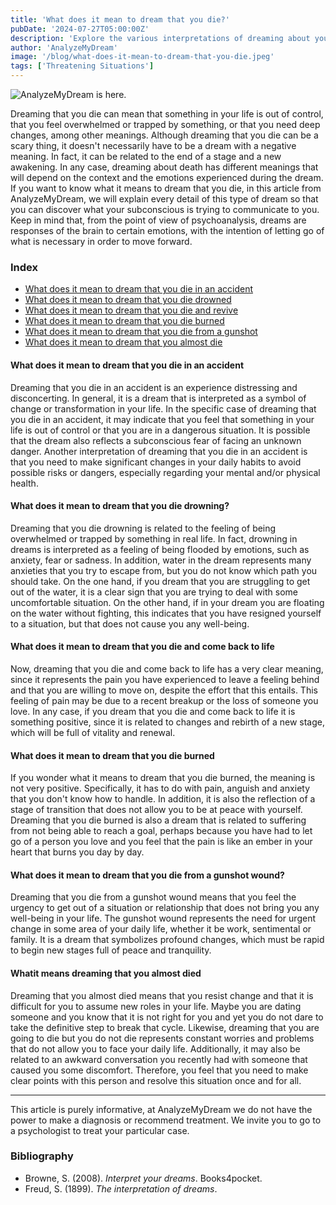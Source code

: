 ```yaml
---
title: 'What does it mean to dream that you die?'
pubDate: '2024-07-27T05:00:00Z'
description: 'Explore the various interpretations of dreaming about your own death, from the feeling of being overwhelmed to the symbolism of rebirth.'
author: 'AnalyzeMyDream'
image: '/blog/what-does-it-mean-to-dream-that-you-die.jpeg'
tags: ['Threatening Situations']
---
```


![AnalyzeMyDream is here.](/blog/what-does-it-mean-to-dream-that-you-die.jpeg)

Dreaming that you die can mean that something in your life is out of control, that you feel overwhelmed or trapped by something, or that you need deep changes, among other meanings. Although dreaming that you die can be a scary thing, it doesn't necessarily have to be a dream with a negative meaning. In fact, it can be related to the end of a stage and a new awakening. In any case, dreaming about death has different meanings that will depend on the context and the emotions experienced during the dream. If you want to know what it means to dream that you die, in this article from AnalyzeMyDream, we will explain every detail of this type of dream so that you can discover what your subconscious is trying to communicate to you. Keep in mind that, from the point of view of psychoanalysis, dreams are responses of the brain to certain emotions, with the intention of letting go of what is necessary in order to move forward.

### Index
- [What does it mean to dream that you die in an accident](#what-does-it-mean-to-dream-that-you-die-in-an-accident)
- [What does it mean to dream that you die drowned](#what-does-it-mean-to-dream-that-you-die-drowning)
- [What does it mean to dream that you die and revive](#what-does-it-mean-to-dream-that-you-die-and-revive)
- [What does it mean to dream that you die burned](#what-does-it-mean-to-dream-that-you-die-burned)
- [What does it mean to dream that you die from a gunshot](#what-does-it-mean-to-dream-that-you-die-from-a-gunshot)
- [What does it mean to dream that you almost die](#what-does-it-mean-to-dream-that-you-almost-die)

#### What does it mean to dream that you die in an accident
Dreaming that you die in an accident is an experience distressing and disconcerting. In general, it is a dream that is interpreted as a symbol of change or transformation in your life. In the specific case of dreaming that you die in an accident, it may indicate that you feel that something in your life is out of control or that you are in a dangerous situation. It is possible that the dream also reflects a subconscious fear of facing an unknown danger. Another interpretation of dreaming that you die in an accident is that you need to make significant changes in your daily habits to avoid possible risks or dangers, especially regarding your mental and/or physical health.

#### What does it mean to dream that you die drowning?
Dreaming that you die drowning is related to the feeling of being overwhelmed or trapped by something in real life. In fact, drowning in dreams is interpreted as a feeling of being flooded by emotions, such as anxiety, fear or sadness. In addition, water in the dream represents many anxieties that you try to escape from, but you do not know which path you should take. On the one hand, if you dream that you are struggling to get out of the water, it is a clear sign that you are trying to deal with some uncomfortable situation. On the other hand, if in your dream you are floating on the water without fighting, this indicates that you have resigned yourself to a situation, but that does not cause you any well-being.

#### What does it mean to dream that you die and come back to life
Now, dreaming that you die and come back to life has a very clear meaning, since it represents the pain you have experienced to leave a feeling behind and that you are willing to move on, despite the effort that this entails. This feeling of pain may be due to a recent breakup or the loss of someone you love. In any case, if you dream that you die and come back to life it is something positive, since it is related to changes and rebirth of a new stage, which will be full of vitality and renewal.

#### What does it mean to dream that you die burned
If you wonder what it means to dream that you die burned, the meaning is not very positive. Specifically, it has to do with pain, anguish and anxiety that you don't know how to handle. In addition, it is also the reflection of a stage of transition that does not allow you to be at peace with yourself. Dreaming that you die burned is also a dream that is related to suffering from not being able to reach a goal, perhaps because you have had to let go of a person you love and you feel that the pain is like an ember in your heart that burns you day by day. 

#### What does it mean to dream that you die from a gunshot wound?
Dreaming that you die from a gunshot wound means that you feel the urgency to get out of a situation or relationship that does not bring you any well-being in your life. The gunshot wound represents the need for urgent change in some area of ​​your daily life, whether it be work, sentimental or family. It is a dream that symbolizes profound changes, which must be rapid to begin new stages full of peace and tranquility. 

#### Whatit means dreaming that you almost died
Dreaming that you almost died means that you resist change and that it is difficult for you to assume new roles in your life. Maybe you are dating someone and you know that it is not right for you and yet you do not dare to take the definitive step to break that cycle. Likewise, dreaming that you are going to die but you do not die represents constant worries and problems that do not allow you to face your daily life. Additionally, it may also be related to an awkward conversation you recently had with someone that caused you some discomfort. Therefore, you feel that you need to make clear points with this person and resolve this situation once and for all.

---

This article is purely informative, at AnalyzeMyDream we do not have the power to make a diagnosis or recommend treatment. We invite you to go to a psychologist to treat your particular case.


### Bibliography
- Browne, S. (2008). *Interpret your dreams*. Books4pocket.
- Freud, S. (1899). *The interpretation of dreams*.